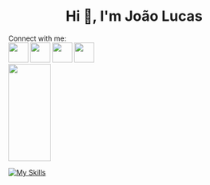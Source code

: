 ## 
<h1 align="center">Hi 👋, I'm João Lucas</h1

<h3 align="left">Connect with me:</h3>
<div align="left"> 
  <a href="https://www.linkedin.com/in/jo%C3%A3o-lucas-de-brito-ramalho-2484b8238/" target="_blank"><img src="https://user-images.githubusercontent.com/122987929/213333787-9a57e6be-58d8-482c-92bd-5677031d02ae.jpg" width="40px"></a>
  <a href = "mailto:lucasramalho.dev@gmail.com"><img src="https://user-images.githubusercontent.com/122987929/213333721-63294d35-6371-49d8-b335-096f9c2754d8.JPG" width="40px"></a>
  <a href="https://api.whatsapp.com/send?phone=5583988501228"><img src="https://user-images.githubusercontent.com/122987929/213334174-ff06ef33-8141-4ebe-b41d-919d89231659.JPG" width="40px"></a> 
  <a href="https://instagram.com/lucas_3uu" target="_blank"><img src="https://user-images.githubusercontent.com/122987929/213333062-e163e5ed-0fb4-48dd-8f98-c6466e1e60c5.JPG" width="40px"</a>
</div>

  <img width="41%" height="195px" src="https://github-readme-stats.vercel.app/api/top-langs/?username=lucasramallo&layout=compact&hide_border=true&title_color=ffffff&text_color=ffffff&bg_color=0d1117" />

  [![My Skills](https://skillicons.dev/icons?i=java,spring,mysql,elixir,react,figma,&theme=dark)](https://skillicons.dev)
</div>

